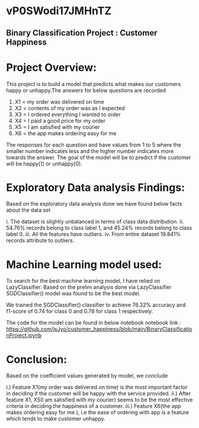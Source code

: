 # vP0SWodi17JMHnTZ

## Binary Classification Project : Customer Happiness

# Project Overview:

This project is to build a model that predicts what makes our customers happy or unhappy.The answers for below questions are recorded 
1. X1 = my order was delivered on time 
2. X2 = contents of my order was as I expected 
3. X3 = I ordered everything I wanted to order 
4. X4 = I paid a good price for my order 
5. X5 = I am satisfied with my courier 
6. X6 = the app makes ordering easy for me 

The responses for each question and have values from 1 to 5 where the smaller number indicates less and the higher number indicates more towards the answer. The goal of the model will be to predict if the customer will be happy(1) or unhappy(0).


# Exploratory Data analysis Findings:

Based on the exploratory data analysis done we have found below facts about the data set

i. The dataset is slightly unbalanced in terms of class data distribution.
ii. 54.76% records belong to class label 1, and 45.24% records belong to class label 0.
iii. All the features have outliers. 
iv. From entire dataset 19.841% records attribute to outliers.


# Machine Learning model used:

To search for the best machine learning model, I have relied on LazyClassifier. Based on the prelim analysis done via LazyClassifier SGDClassifier() model was found to be the best model. 

We trained the  SGDClassifier() classifier to achieve 76.32% accuracy and f1-score of 0.74 for class 0 and 0.78 for class 1 respectively. 

The code for the model can be found  in below notebook
notebook link :  https://github.com/jsJyo/customer_happiness/blob/main/BinaryClassificationProject.ipynb


# Conclusion:

Based on the coefficient values generated by model, we conclude 

i.) Feature X1(my order was delivered on time) is the most important factor in deciding if the customer will be happy with the service provided.
ii.) After feature X1, X5(I am satisfied with my courier) seems to be the most effective criteria in deciding the happiness of a customer.
iii.) Feature X6(the app makes ordering easy for me ), i.e the ease of ordering with app is a feature which tends to make customer unhappy.

